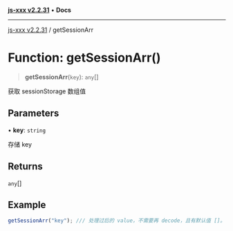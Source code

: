 [**js-xxx v2.2.31**](../README.md) • **Docs**

***

[js-xxx v2.2.31](../README.md) / getSessionArr

# Function: getSessionArr()

> **getSessionArr**(`key`): `any`[]

获取 sessionStorage 数组值

## Parameters

• **key**: `string`

存储 key

## Returns

`any`[]

## Example

```ts
getSessionArr("key"); /// 处理过后的 value，不需要再 decode，且有默认值 []。
```
